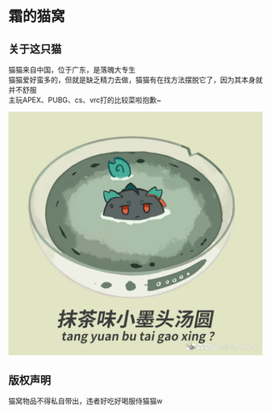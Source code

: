霜的猫窝
======
## 关于这只猫

猫猫来自中国，位于广东，是落魄大专生  
猫猫爱好蛮多的，但就是缺乏精力去做，猫猫有在找方法摆脱它了，因为其本身就并不舒服  
主玩APEX、PUBG、cs、vrc打的比较菜啦抱歉~  


![images/e.jpg](https://raw.githubusercontent.com/SHUANGneko/shuangneko/main/images/e.jpg)

## 版权声明

猫窝物品不得私自带出，违者好吃好喝服侍猫猫w
